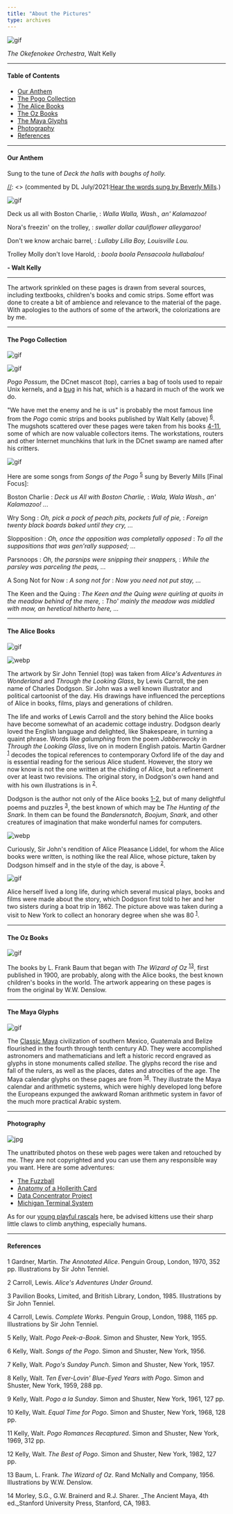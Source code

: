 ```yaml
---
title: "About the Pictures"
type: archives
---
```


![gif](/documentation/pic/tribeb.gif)

_The Okefenokee Orchestra_, Walt Kelly

* * *

#### Table of Contents

*  [Our Anthem](/reflib/pictures/#our-anthem)
*  [The Pogo Collection](/reflib/pictures/#the-pogo-collection)
*  [The Alice Books](/reflib/pictures/#the-alice-books)
*  [The Oz Books](/reflib/pictures/#the-oz-books)
*  [The Maya Glyphs](/reflib/pictures/#the-maya-glyphs)
*  [Photography](/reflib/pictures/#photography)
*  [References](/reflib/pictures/#references)

* * *

#### Our Anthem

Sung to the tune of _Deck the halls with boughs of holly._

[//]: <> (commented by DL July/2021:[Hear the words sung by Beverly Mills](wav/song1a.wav).)

![gif](/documentation/pic/bostona.gif)

Deck us all with Boston Charlie,
: _Walla Walla, Wash., an' Kalamazoo!_

Nora's freezin' on the trolley,
: _swaller dollar cauliflower alleygaroo!_

Don't we know archaic barrel,
: _Lullaby Lilla Boy, Louisville Lou._

Trolley Molly don't love Harold,
: _boola boola Pensacoola hullabalou!_

**- Walt Kelly**

* * *

The artwork sprinkled on these pages is drawn from several sources, including textbooks, children's books and comic strips. Some effort was done to create a bit of ambience and relevance to the material of the page. With apologies to the authors of some of the artwork, the colorizations are by me.

* * *

#### The Pogo Collection

![gif](/documentation/pic/pogo.gif)

![gif](/documentation/pic/w_kellya.gif)

_Pogo Possum_, the DCnet mascot (top), carries a bag of tools used to repair Unix kernels, and a [bug](https://www.history.navy.mil/our-collections/photography/numerical-list-of-images/nhhc-series/nh-series/NH-96000/NH-96566-KN.html) in his hat, which is a hazard in much of the work we do.

"We have met the enemy and he is us" is probably the most famous line from the _Pogo_ comic strips and books published by Walt Kelly (above) <sup>[6](#myfootnote6)</sup>. The mugshots scattered over these pages were taken from his books [4-11](/reflib/pictures/#references), some of which are now valuable collectors items. The workstations, routers and other Internet munchkins that lurk in the DCnet swamp are named after his critters.

![gif](/documentation/pic/mugshot.gif)

Here are some songs from _Songs of the Pogo_ <sup>[5](#myfootnote5)</sup> sung by Beverly Mills [Final Focus]:

[//]: <> (commented by DL July/2021 wav/song1a.wav)
Boston Charlie
: _Deck us All with Boston Charlie,_
: _Wala, Wala Wash., an' Kalamazoo! ..._

[//]: <> (commented by DL July/2021 wav/song2a.wav)

Wry Song
: _Oh, pick a pock of peach pits, pockets full of pie,_
: _Foreign twenty black boards baked until they cry, ..._

[//]: <> (commented by DL July/2021 wav/song3a.wav)

Slopposition
: _Oh, once the opposition was completally opposed_
: _To all the suppositions that was gen'rally supposed; ..._

[//]: <> (wav/song4a.wav)

Parsnoops
: _Oh, the parsnips were snipping their snappers,_
: _While the parsley was parceling the peas, ..._

[//]: <> (commented by DL July/2021 wav/song5a.wav)

A Song Not for Now
: _A song not for_
: _Now you need not put stay, ..._

[//]: <> (commented by DL July/2021 wav/song6a.wav)

The Keen and the Quing
: _The Keen and the Quing were quirling at quoits in the meadow behind of the mere,_
: _Tho' mainly the meadow was middled with mow, an heretical hitherto here, ..._

* * *

#### The Alice Books

![gif](/documentation/pic/alice47.gif)

![webp](/documentation/pic/alice05s.webp)

The artwork by Sir John Tenniel (top) was taken from _Alice's Adventures in Wonderland_ and _Through the Looking Glass_, by Lewis Carroll, the pen name of Charles Dodgson. Sir John was a well known illustrator and political cartoonist of the day. His drawings have influenced the perceptions of Alice in books, films, plays and generations of children.

The life and works of Lewis Carroll and the story behind the Alice books have become somewhat of an academic cottage industry. Dodgson dearly loved the English language and delighted, like Shakespeare, in turning a quaint phrase. Words like _galumphing_ from the poem _Jabberwocky_ in _Through the Looking Glass_, live on in modern English patois. Martin Gardner <sup>[1](#myfootnote1)</sup> decodes the topical references to contemporary Oxford life of the day and is essential reading for the serious Alice student. However, the story we now know is not the one written at the chiding of Alice, but a refinement over at least two revisions. The original story, in Dodgson's own hand and with his own illustrations is in <sup>[2](#myfootnote2)</sup>.

Dodgson is the author not only of the Alice books [1-2](/reflib/pictures/#references), but of many delightful poems and puzzles <sup>[3](#myfootnote3)</sup>, the best known of which may be _The Hunting of the Snark_. In them can be found the _Bandersnatch_, _Boojum_, _Snark_, and other creatures of imagination that make wonderful names for computers.

![webp](/documentation/pic/alice100.webp)

Curiously, Sir John's rendition of Alice Pleasance Liddel, for whom the Alice books were written, is nothing like the real Alice, whose picture, taken by Dodgson himself and in the style of the day, is above <sup>[2](#myfootnote2)</sup>.

![gif](/documentation/pic/alice101a.gif)

Alice herself lived a long life, during which several musical plays, books and films were made about the story, which Dodgson first told to her and her two sisters during a boat trip in 1862. The picture above was taken during a visit to New York to collect an honorary degree when she was 80 <sup>[1](#myfootnote1)</sup>.

* * *

#### The Oz Books

![gif](/documentation/pic/flatheads.gif)

The books by L. Frank Baum that began with _The Wizard of Oz_ <sup>[13](#myfootnote13)</sup>, first published in 1900, are probably, along with the Alice books, the best known children's books in the world. The artwork appearing on these pages is from the original by W.W. Denslow.

* * *

#### The Maya Glyphs

![gif](/documentation/pic/kin1.gif)

The [Classic Maya](/reflib/maya/) civilization of southern Mexico, Guatemala and Belize flourished in the fourth through tenth century AD. They were accomplished astronomers and mathematicians and left a historic record engraved as glyphs in stone monuments called _stellae_. The glyphs record the rise and fall of the rulers, as well as the places, dates and atrocities of the age. The Maya calendar glyphs on these pages are from <sup>[14](#myfootnote14)</sup>. They illustrate the Maya calendar and arithmetic systems, which were highly developed long before the Europeans expunged the awkward Roman arithmetic system in favor of the much more practical Arabic system.

* * *

#### Photography

![jpg](/documentation/pic/yandb1.jpg)

The unattributed photos on these web pages were taken and retouched by me. They are not copyrighted and you can use them any responsible way you want. Here are some adventures:

* [The Fuzzball](/reflib/gallery/gallery10/)
* [Anatomy of a Hollerith Card](/reflib/gallery/gallery9/)
* [Data Concentrator Project](/reflib/gallery/gallery7/)
* [Michigan Terminal System](/reflib/gallery/gallery8/)

As for our [young playful rascals](/reflib/fam/) here, be advised kittens use their sharp little claws to climb anything, especially humans.

* * *

#### References

<a name="myfootnote1">1</a>  Gardner, Martin. _The Annotated Alice_. Penguin Group, London, 1970, 352 pp. Illustrations by Sir John Tenniel.

<a name="myfootnote2">2</a>  Carroll, Lewis. _Alice's Adventures Under Ground_.

<a name="myfootnote3">3</a>  Pavilion Books, Limited, and British Library, London, 1985. Illustrations by Sir John Tenniel.

<a name="myfootnote4">4</a>  Carroll, Lewis. _Complete Works_. Penguin Group, London, 1988, 1165 pp. Illustrations by Sir John Tenniel.

<a name="myfootnote5">5</a>  Kelly, Walt. _Pogo Peek-a-Book_. Simon and Shuster, New York, 1955.

<a name="myfootnote6">6</a>  Kelly, Walt. _Songs of the Pogo_. Simon and Shuster, New York, 1956.

<a name="myfootnote7">7</a>  Kelly, Walt. _Pogo's Sunday Punch_. Simon and Shuster, New York, 1957.

<a name="myfootnote8">8</a>  Kelly, Walt. _Ten Ever-Lovin' Blue-Eyed Years with Pogo_. Simon and Shuster, New York, 1959, 288 pp.

<a name="myfootnote9">9</a>  Kelly, Walt. _Pogo a la Sunday_. Simon and Shuster, New York, 1961, 127 pp.

<a name="myfootnote10">10</a>  Kelly, Walt. _Equal Time for Pogo_. Simon and Shuster, New York, 1968, 128 pp.

<a name="myfootnote11">11</a>  Kelly, Walt. _Pogo Romances Recaptured_. Simon and Shuster, New York, 1969, 312 pp.

<a name="myfootnote12">12</a>  Kelly, Walt. _The Best of Pogo_. Simon and Shuster, New York, 1982, 127 pp.

<a name="myfootnote13">13</a>  Baum, L. Frank. _The Wizard of Oz_. Rand McNally and Company, 1956. Illustrations by W.W. Denslow.

<a name="myfootnote14">14</a>  Morley, S.G., G.W. Brainerd and R.J. Sharer. _The Ancient Maya, 4th ed._Stanford University Press, Stanford, CA, 1983.